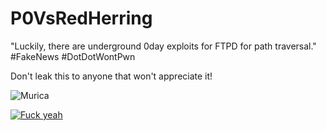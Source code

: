 # P0VsRedHerring
"Luckily, there are underground 0day exploits for FTPD for path traversal." #FakeNews #DotDotWontPwn

Don't leak this to anyone that won't appreciate it!

![Murica](http://weknowmemes.com/wp-content/uploads/2014/07/4th-of-july-memes.jpg)

[![Fuck yeah](https://github.com/MAVProxyUser/P0VsRedHerring/raw/master/Still.jpeg)](https://www.youtube.com/watch?v=BTQ_CTih1HM)

